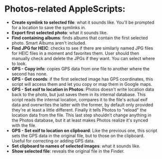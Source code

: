 # Photos-related AppleScripts:

- **Create symlink to selected file**: what it sounds like. You'll be prompted for a location to save the symlinks in.
- **Export first selected photo**: what it sounds like.
- **Find containing albums**: finds albums that contain the first selected photo. Smart Albums aren't included.
- **Find JPG for HEIC**: checks to see if there are similarly named JPG files for HEIC files in a moment and favorites them. User should then manually check and delete the JPGs if they want. You can select where to look.
- **GPS - Copy info**: copies GPS data from one file to another where the second has none.
- **GPS - Get coords**: if the first selected image has GPS coordinates, this script will access them and let you copy or map them in Google maps.
- **GPS - Set exif to location in Photos**: Photos doesn't write location data back to the photo, but just saves them in its internal database. This script reads the internal location, compares it to the file's actual exif data and overwrites the latter with the former, by default only provided they're at least a little different. Finally it tells Photos to "reload" the location data from the file. This last step shouldn't change anything in the Photos database, but it at least makes Photos realize it's synced with the file.
- **GPS - Set exif to location on clipboard**: Like the previous one, this script sets the GPS data in the original file, but to those on the clipboard. Useful for correcting or adding GPS data.
- **Set clipboard to names of selected images**: what it sounds like.
- **Show selected file**: reveals the original file in the Finder.
